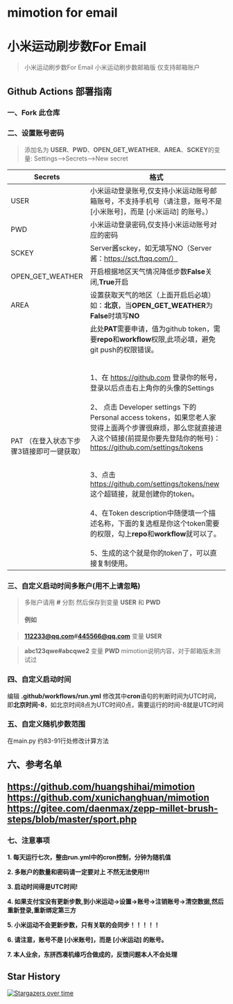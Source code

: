 # mimotion for email


# 小米运动刷步数For Email

> 小米运动刷步数For Email
> 小米运动刷步数邮箱版
> 仅支持邮箱账户

## Github Actions 部署指南

### 一、Fork 此仓库

### 二、设置账号密码
> 添加名为  **USER**、**PWD**、**OPEN_GET_WEATHER**、**AREA**、**SCKEY**的变量: Settings-->Secrets-->New secret  

| Secrets |  格式  |
| -------- | ----- |
| USER |   小米运动登录账号,仅支持小米运动账号邮箱账号，不支持手机号（请注意，账号不是 [小米账号]，而是 [小米运动] 的账号。）|
| PWD |   小米运动登录密码,仅支持小米运动账号对应的密码|
|SCKEY|Server酱sckey，如无填写NO（Server酱：https://sct.ftqq.com/）|
| OPEN_GET_WEATHER|   开启根据地区天气情况降低步数**False**关闭,**True**开启|
| AREA |   设置获取天气的地区（上面开启后必填）如：**北京**，当**OPEN_GET_WEATHER**为**False**时填写**NO**|
| PAT （在登入状态下步骤3链接即可一键获取）|此处**PAT**需要申请，值为github token，需要**repo**和**workflow**权限,此项必填，避免git push的权限错误。<br><br><br>1、在 https://github.com 登录你的帐号，登录以后点击右上角你的头像的Settings<br><br>2、 点击 Developer settings 下的 Personal access tokens，如果您老人家觉得上面两个步骤很麻烦，那么您就直接进入这个链接(前提是你要先登陆你的帐号)：https://github.com/settings/tokens<br><br><br>3、点击 https://github.com/settings/tokens/new 这个超链接，就是创建你的token。<br><br>4、在Token description中随便填一个描述名称，下面的复选框是你这个token需要的权限，勾上**repo**和**workflow**就可以了。<br><br>5、生成的这个就是你的token了，可以直接复制使用。|<br>


### 三、自定义启动时间多账户(用不上请忽略)

>多账户请用 **#** 分割 然后保存到变量 **USER** 和 **PWD**
>
>#### 例如

>**112233@qq.com#445566@qq.com** 变量 **USER**

>**abc123qwe#abcqwe2** 变量 **PWD**
>mimotion说明内容，对于邮箱版未测试过

### 四、自定义启动时间

编辑 **.github/workflows/run.yml**
修改其中**cron**语句的判断时间为UTC时间，即**北京时间-8**，如北京时间8点为UTC时间0点，需要运行的时间-8就是UTC时间

### 五、自定义随机步数范围

在main.py 约83-91行处修改计算方法


## 六、参考名单<br><br>https://github.com/huangshihai/mimotion<br>https://github.com/xunichanghuan/mimotion<br>https://gitee.com/daenmax/zepp-millet-brush-steps/blob/master/sport.php



### 七、注意事项

**1. 每天运行七次，整由run.yml中的cron控制，分钟为随机值**

**2. 多账户的数量和密码请一定要对上 不然无法使用!!!**

**3. 启动时间得是UTC时间!**

**4. 如果支付宝没有更新步数,到小米运动->设置->账号->注销账号->清空数据,然后重新登录,重新绑定第三方**

**5. 小米运动不会更新步数，只有关联的会同步！！！！！**

**6. 请注意，账号不是 [小米账号]，而是 [小米运动] 的账号。**

**7. 本人业余，东拼西凑机缘巧合做成的，反馈问题本人不会处理**



## Star History

[![Stargazers over time](https://starchart.cc/wearehere8/mimotion-for-email.svg)](https://starchart.cc/wearehere8/mimotion-for-email)

